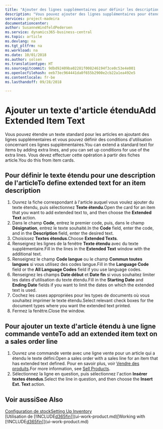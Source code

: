```yaml
---
title: "Ajouter des lignes supplémentaires pour définir les descriptions d'article étendues | Microsoft Docs"
description: "Vous pouvez ajouter des lignes supplémentaires pour étendre le texte standard qui décrit un article."
services: project-madeira
documentationcenter: 
author: SusanneWindfeldPedersen
ms.service: dynamics365-business-central
ms.topic: article
ms.devlang: na
ms.tgt_pltfrm: na
ms.workload: na
ms.date: 10/01/2018
ms.author: solsen
ms.translationtype: HT
ms.sourcegitcommit: 9dbd92409ba02281f008246194f3ce0c53e4e001
ms.openlocfilehash: eeb73ec964441da0f655b2900e2cb22a1ea492e5
ms.contentlocale: fr-be
ms.lasthandoff: 09/28/2018

---
```

# <a name="add-extended-item-text"></a><span data-ttu-id="692ba-103">Ajouter un texte d'article étendu</span><span class="sxs-lookup"><span data-stu-id="692ba-103">Add Extended Item Text</span></span>
<span data-ttu-id="692ba-104">Vous pouvez étendre un texte standard pour les articles en ajoutant des lignes supplémentaires et vous pouvez définir des conditions d'utilisation concernant ces lignes supplémentaires.</span><span class="sxs-lookup"><span data-stu-id="692ba-104">You can extend a standard text for items by adding extra lines, and you can set up conditions for use of the extra lines.</span></span> <span data-ttu-id="692ba-105">Vous devez effectuer cette opération à partir des fiches article.</span><span class="sxs-lookup"><span data-stu-id="692ba-105">You do this from item cards.</span></span>

## <a name="to-define-extended-text-for-an-item-description"></a><span data-ttu-id="692ba-106">Pour définir le texte étendu pour une description de l'article</span><span class="sxs-lookup"><span data-stu-id="692ba-106">To define extended text for an item description</span></span>
1. <span data-ttu-id="692ba-107">Ouvrez la fiche correspondant à l'article auquel vous voulez ajouter du texte étendu, puis sélectionnez **Texte étendu**.</span><span class="sxs-lookup"><span data-stu-id="692ba-107">Open the card for an item that you want to add extended text to, and then choose the **Extended Text** action.</span></span>
2. <span data-ttu-id="692ba-108">Dans le champ **Code**, entrez le premier code, puis, dans le champ **Désignation**, entrez le texte souhaité.</span><span class="sxs-lookup"><span data-stu-id="692ba-108">In the **Code** field, enter the code, and in the **Description** field, enter the desired text.</span></span>
3. <span data-ttu-id="692ba-109">Choisissez **Textes étendus**.</span><span class="sxs-lookup"><span data-stu-id="692ba-109">Choose **Extended Texts**.</span></span>
4. <span data-ttu-id="692ba-110">Renseignez les lignes de la fenêtre **Texte étendu** avec du texte supplémentaire.</span><span class="sxs-lookup"><span data-stu-id="692ba-110">Fill in the lines in the **Extended Text** window with the additional text.</span></span>
5. <span data-ttu-id="692ba-111">Renseignez le champ **Code langue** ou le champ **Commun toutes langues** si vous utilisez des codes langue.</span><span class="sxs-lookup"><span data-stu-id="692ba-111">Fill in the **Language Code** field or the **All Language Codes** field if you use language codes.</span></span>
6. <span data-ttu-id="692ba-112">Renseignez les champs **Date début** et **Date fin** si vous souhaitez limiter les dates d'utilisation du texte étendu.</span><span class="sxs-lookup"><span data-stu-id="692ba-112">Fill in the **Starting Date** and **Ending Date** fields if you want to limit the dates on which the extended text is used.</span></span>
7. <span data-ttu-id="692ba-113">Cochez les cases appropriées pour les types de documents où vous souhaitez imprimer le texte étendu.</span><span class="sxs-lookup"><span data-stu-id="692ba-113">Select relevant check boxes for the document types where you want the extended text printed.</span></span>
8. <span data-ttu-id="692ba-114">Fermez la fenêtre.</span><span class="sxs-lookup"><span data-stu-id="692ba-114">Close the window.</span></span>

## <a name="to-add-an-extended-item-text-on-a-sales-order-line"></a><span data-ttu-id="692ba-115">Pour ajouter un texte d'article étendu à une ligne commande vente</span><span class="sxs-lookup"><span data-stu-id="692ba-115">To add an extended item text on a sales order line</span></span>
1. <span data-ttu-id="692ba-116">Ouvrez une commande vente avec une ligne vente pour un article qui a étendu le texte défini.</span><span class="sxs-lookup"><span data-stu-id="692ba-116">Open a sales order with a sales line for an item that has extended text defined.</span></span> <span data-ttu-id="692ba-117">Pour en savoir plus, voir [Vendre des produits](sales-how-sell-products.md).</span><span class="sxs-lookup"><span data-stu-id="692ba-117">For more information, see [Sell Products](sales-how-sell-products.md).</span></span>
2. <span data-ttu-id="692ba-118">Sélectionnez la ligne en question, puis sélectionnez l'action **Insérer textes étendus**.</span><span class="sxs-lookup"><span data-stu-id="692ba-118">Select the line in question, and then choose the **Insert Ext. Text** action.</span></span>

## <a name="see-also"></a><span data-ttu-id="692ba-119">Voir aussi</span><span class="sxs-lookup"><span data-stu-id="692ba-119">See Also</span></span>
[<span data-ttu-id="692ba-120">Configuration de stock</span><span class="sxs-lookup"><span data-stu-id="692ba-120">Setting Up Inventory</span></span>](inventory-setup-inventory.md)  
<span data-ttu-id="692ba-121">[Utilisation de [!INCLUDE[d365fin](includes/d365fin_md.md)]](ui-work-product.md)</span><span class="sxs-lookup"><span data-stu-id="692ba-121">[Working with [!INCLUDE[d365fin](includes/d365fin_md.md)]](ui-work-product.md)</span></span>

